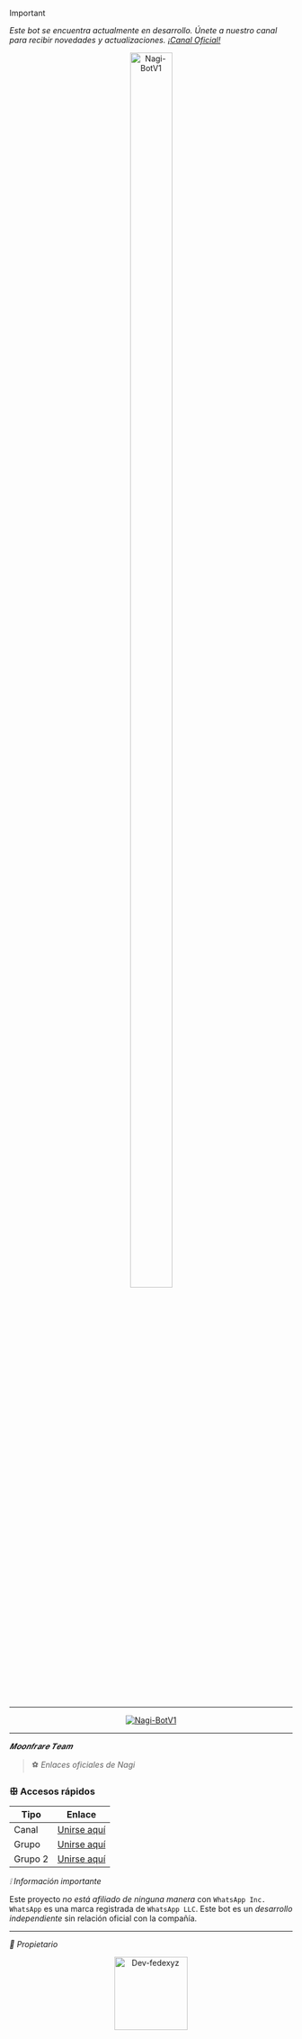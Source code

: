> [!IMPORTANT]
> _Este bot se encuentra actualmente en desarrollo. Únete a nuestro canal para recibir novedades y actualizaciones. [¡Canal Oficial!](https://whatsapp.com/channel/0029Vb6EMjb6GcGKmVITlG2p)_

<p align="center">
  <img src="https://cdn.yupra.my.id/yp/dpi4ktu8.jpg" alt="Nagi-BotV1" style="width: 75%; height: auto; max-width: 100px;">
</p>

---

<p align="center">
  <a href="#"><img title="Nagi-BotV1" src="https://img.shields.io/badge/¡Un bot fácil de editar – Disfruta de nuestro bot! -purple?colorA=%239b33b0&colorB=%231c007b&style=for-the-badge"></a>
</p>

---

*𝑴𝒐𝒐𝒏𝒇𝒓𝒂𝒓𝒆 𝑻𝒆𝒂𝒎*

> ⚽ *Enlaces oficiales de Nagi*

### ꕥ Accesos rápidos

| Tipo     | Enlace                                                                 |
|----------|------------------------------------------------------------------------|
| Canal    | [Unirse aquí](https://chat.whatsapp.com/LTOMyo9JqQEGYpSHm2hVT7)        |
| Grupo    | [Unirse aquí](https://chat.whatsapp.com/LTOMyo9JqQEGYpSHm2hVT7)        |
| Grupo 2  | [Unirse aquí](https://whatsapp.com/channel/0029Vb6EMjb6GcGKmVITlG2p)   |

*❕ Información importante*

Este proyecto *no está afiliado de ninguna manera* con `WhatsApp Inc.`
`WhatsApp` es una marca registrada de `WhatsApp LLC`.
Este bot es un *desarrollo independiente* sin relación oficial con la compañía.

---

*👑 Propietario*

<p align="center">
  <a href="https://github.com/Dev-fedexyz17">
    <img src="https://github.com/Dev-fedexyz17.png" width="130" height="130" alt="Dev-fedexyz">
  </a>
</p>

</div>
